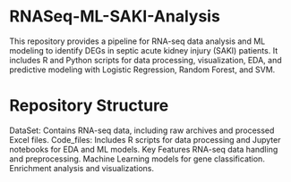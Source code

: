 # RNASeq-ML-SAKI-Analysis
This repository provides a pipeline for RNA-seq data analysis and ML modeling to identify DEGs in septic acute kidney injury (SAKI) patients. It includes R and Python scripts for data processing, visualization, EDA, and predictive modeling with Logistic Regression, Random Forest, and SVM.

# Repository Structure
DataSet: Contains RNA-seq data, including raw archives and processed Excel files.
Code_files: Includes R scripts for data processing and Jupyter notebooks for EDA and ML models.
Key Features
RNA-seq data handling and preprocessing.
Machine Learning models for gene classification.
Enrichment analysis and visualizations.
